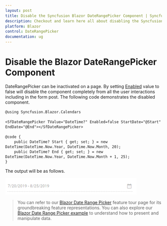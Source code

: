 ```yaml
---
layout: post
title: Disable the Syncfusion Blazor DateRangePicker Component | Syncfusion
description: Checkout and learn here all about disabling the Syncfusion Blazor DateRangePicker Component and much more.
platform: Blazor
control: DateRangePicker
documentation: ug
---
```


# Disable the Blazor DateRangePicker Component

DateRangePicker can be inactivated on a page. By setting [Enabled](https://help.syncfusion.com/cr/blazor/Syncfusion.Blazor.Calendars.SfDateRangePicker.html#Syncfusion_Blazor_Calendars_SfDateRangePicker_Enabled) value to false will disable the component completely from all the user interactions including in the form post. The following code demonstrates the disabled component.

```cshtml
@using Syncfusion.Blazor.Calendars

<SfDateRangePicker TValue="DateTime?" Enabled=false StartDate="@Start" EndDate="@End"></SfDateRangePicker>

@code {
    public DateTime? Start { get; set; } = new DateTime(DateTime.Now.Year, DateTime.Now.Month, 20);
    public DateTime? End { get; set; } = new DateTime(DateTime.Now.Year, DateTime.Now.Month + 1, 25);
}
```

The output will be as follows.

![Disable State in Blazor DateRangePicker](../images/blazor-daterangepicker-disable-state.png)

> You can refer to our [Blazor Date Range Picker](https://www.syncfusion.com/blazor-components/blazor-daterangepicker) feature tour page for its groundbreaking feature representations. You can also explore our [Blazor Date Range Picker example](https://blazor.syncfusion.com/demos/daterangepicker/default-functionalities?theme=bootstrap4) to understand how to present and manipulate data.